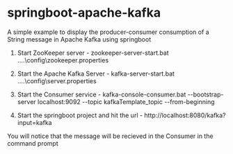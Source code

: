 # springboot-apache-kafka
A simple example to display the producer-consumer consumption of a String message in Apache Kafka using springboot

1. Start ZooKeeper server - zookeeper-server-start.bat ..\..\config\zookeeper.properties

2. Start the Apache Kafka Server - kafka-server-start.bat ..\..\config\server.properties

3. Start the Consumer service - kafka-console-consumer.bat --bootstrap-server localhost:9092 --topic kafkaTemplate_topic --from-beginning

4. Start the springboot project and hit the url - http://localhost:8080/kafka?input=kafka

You will notice that the message will be recieved in the Consumer in the command prompt


